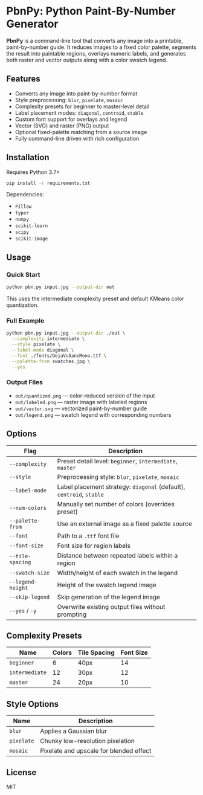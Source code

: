 # PbnPy: Python Paint-By-Number Generator

**PbnPy** is a command-line tool that converts any image into a printable, paint-by-number guide. It reduces images to a fixed color palette, segments the result into paintable regions, overlays numeric labels, and generates both raster and vector outputs along with a color swatch legend.

## Features

- Converts any image into paint-by-number format
- Style preprocessing: `blur`, `pixelate`, `mosaic`
- Complexity presets for beginner to master-level detail
- Label placement modes: `diagonal`, `centroid`, `stable`
- Custom font support for overlays and legend
- Vector (SVG) and raster (PNG) output
- Optional fixed-palette matching from a source image
- Fully command-line driven with rich configuration

## Installation

Requires Python 3.7+

```bash
pip install -r requirements.txt
```

Dependencies:
- `Pillow`
- `typer`
- `numpy`
- `scikit-learn`
- `scipy`
- `scikit-image`

## Usage

### Quick Start

```bash
python pbn.py input.jpg --output-dir out
```
This uses the intermediate complexity preset and default KMeans color quantization.

### Full Example
```bash
python pbn.py input.jpg --output-dir ./out \
  --complexity intermediate \
  --style pixelate \
  --label-mode diagonal \
  --font ./fonts/DejaVuSansMono.ttf \
  --palette-from swatches.jpg \
  --yes
```

### Output Files

- `out/quantized.png` — color-reduced version of the input
- `out/labeled.png` — raster image with labeled regions
- `out/vector.svg` — vectorized paint-by-number guide
- `out/legend.png` — swatch legend with corresponding numbers

## Options

| Flag             | Description                                                                 |
|------------------|-----------------------------------------------------------------------------|
| `--complexity`   | Preset detail level: `beginner`, `intermediate`, `master`                  |
| `--style`        | Preprocessing style: `blur`, `pixelate`, `mosaic`                          |
| `--label-mode`   | Label placement strategy: `diagonal` (default), `centroid`, `stable`       |
| `--num-colors`   | Manually set number of colors (overrides preset)                           |
| `--palette-from` | Use an external image as a fixed palette source                            |
| `--font`         | Path to a `.ttf` font file                                                  |
| `--font-size`    | Font size for region labels                                                 |
| `--tile-spacing` | Distance between repeated labels within a region                           |
| `--swatch-size`  | Width/height of each swatch in the legend                                  |
| `--legend-height`| Height of the swatch legend image                                           |
| `--skip-legend`  | Skip generation of the legend image                                         |
| `--yes` / `-y`   | Overwrite existing output files without prompting                          |

## Complexity Presets

| Name         | Colors | Tile Spacing | Font Size |
|--------------|--------|---------------|------------|
| `beginner`   | 6      | 40px          | 14         |
| `intermediate` | 12   | 30px          | 12         |
| `master`     | 24     | 20px          | 10         |

## Style Options

| Name       | Description                              |
|------------|------------------------------------------|
| `blur`     | Applies a Gaussian blur                  |
| `pixelate` | Chunky low-resolution pixelation         |
| `mosaic`   | Pixelate and upscale for blended effect  |

## License

MIT